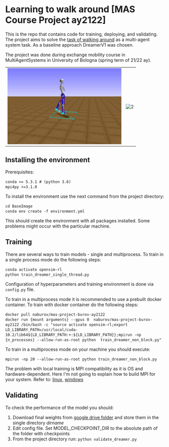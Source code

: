 # Learning to walk around [MAS Course Project ay2122]

This is the repo that contains code for training, deploying, and validating. 
The project aims to solve the [task of walking around](http://osim-rl.kidzinski.com/docs/nips2019/) as a multi-agent system task.
As a baseline approach DreamerV1 was chosen.

The project was done during exchange mobility course in MultiAgentSystems in University of Bologna (spring term of 21/22 ay).

<table>
  <tr>
    <td> <img src="./images/out2.gif"  alt="1" width = 360px height = 240px ></td>
    <td><img src="./images/out.gif" alt="2" width = 360px height = 240px></td>
   </tr> 
</table>

## Installing the environment
Prerequisites: 
```
conda >= 5.3.1 # (python 3.6)
mpi4py >=3.1.0
```
To install the environment use the next command from the project directory: 
```
cd BaseImage
conda env create -f environment.yml
```
This should create the environment with all packages installed. Some problems might occur with the particular machine.

## Training
There are several ways to train models - single and multiprocess. 
To train in a single process mode do the following steps:
```
conda activate opensim-rl
python train_dreamer_single_thread.py
```
Configuration of hyperparameters and training environment is done via ```config.py``` file. 

To train in a multiprocess mode it is recommended to use a prebuilt docker container. To train with docker container do the following steps:
```
docker pull naburov/mas-project-burov-ay2122
docker run {mount arguments} --gpus 0  naburov/mas-project-burov-ay2122 /bin/bash -c "source activate opensim-rl;export LD_LIBRARY_PATH=/usr/local/cuda-10.2/lib64${LD_LIBRARY_PATH:+:${LD_LIBRARY_PATH}};mpirun -np {n_processes} --allow-run-as-root python  train_dreamer_non_block.py"
```
To train in a multiprocess mode on your machine you should execute:
```
mpirun -np 20 --allow-run-as-root python train_dreamer_non_block.py
```
The problem with local training is MPI compatibility as it is OS and hardware-dependent. Here I'm not going to explain how to build MPI for your system. Refer to: [linux](https://www.open-mpi.org/faq/?category=building#easy-build), [windows](https://docs.microsoft.com/en-us/message-passing-interface/microsoft-mpi)


## Validating
To check the performance of the model you should:
1. Download final weights from [google drive folder](https://drive.google.com/drive/folders/15l626Dfau1rahLc7OHhJlFwEt2K5pqyL?usp=sharing) and store them in the single directory *dirname*
2. Edit config file. Set MODEL_CHECKPOINT_DIR to the absolute path of the folder with checkpoints
3. From the project directory run: ```python validate_dreamer.py ```
